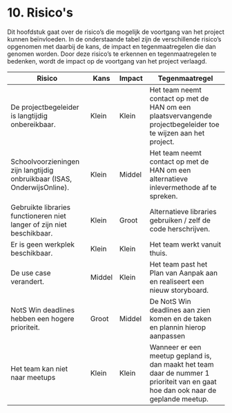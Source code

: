# 10. Risico's
Dit hoofdstuk gaat over de risico’s die mogelijk de voortgang van het project kunnen beïnvloeden. In de onderstaande tabel zijn de verschillende risico’s opgenomen met daarbij de kans, de impact en tegenmaatregelen die dan genomen worden. Door deze risico’s te erkennen en tegenmaatregelen te bedenken, wordt de impact op de voortgang van het project verlaagd.

| Risico                                                                   | Kans  | Impact | Tegenmaatregel                                           |
|--------------------------------------------------------------------------|-------|--------|----------------------------------------------------------
| De projectbegeleider is langtijdig onbereikbaar.                         | Klein | Klein  | Het team neemt contact op met de HAN om een plaatsvervangende projectbegeleider toe te wijzen aan het project. |
| Schoolvoorzieningen zijn langtijdig onbruikbaar (ISAS, OnderwijsOnline). | Klein | Middel | Het team neemt contact op met de HAN om een alternatieve inlevermethode af te spreken. |
| Gebruikte libraries functioneren niet langer of zijn niet beschikbaar. | Klein  | Groot | Alternatieve libraries gebruiken / zelf de code herschrijven. |
| Er is geen werkplek beschikbaar. | Klein  | Klein | Het team werkt vanuit thuis. |
| De use case verandert.                     | Middel | Klein  | Het team past het Plan van Aanpak aan en realiseert een nieuw storyboard. |
| NotS Win deadlines hebben een hogere prioriteit. | Groot | Middel | De NotS Win deadlines aan zien komen en de taken en plannin hierop aanpassen |
| Het team kan niet naar meetups | Klein | Klein | Wanneer er een meetup gepland is, dan maakt het team daar de nummer 1 prioriteit van en gaat hoe dan ook naar de geplande meetup. |
